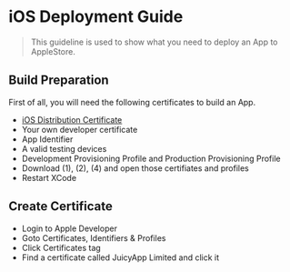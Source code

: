 # iOS Deployment Guide
> This guideline is used to show what you need to deploy an App to AppleStore.

## Build Preparation

First of all, you will need the following certificates to build an App.

- [iOS Distribution Certificate](#create-certificate)
- Your own developer certificate
- App Identifier
- A valid testing devices
- Development Provisioning Profile and Production Provisioning Profile
- Download (1), (2), (4) and open those certifiates and profiles
- Restart XCode

## Create Certificate

- Login to Apple Developer
- Goto Certificates, Identifiers & Profiles
- Click Certificates tag
- Find a certificate called JuicyApp Limited and click it